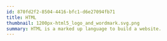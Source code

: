 ```yaml
---
id: 870fd2f2-8504-4416-bfc1-d6e27094fb71
title: HTML
thumbnail: 1200px-html5_logo_and_wordmark.svg.png
summary: HTML is a marked up language to build a website.
---
```


